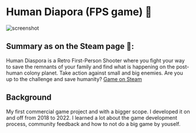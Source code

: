 # Human Diapora (FPS game) 🔫
![screenshot](https://cdn.akamai.steamstatic.com/steam/apps/1395420/ss_c99be5eec39edcc3bb37ce432e01d996326f1411.600x338.jpg?t=1653319781)
## Summary as on the Steam page 👾:
Human Diaspora is a Retro First-Person Shooter where you fight your way to save the remnants of your family and find what is happening on the post-human colony planet. Take action against small and big enemies. Are you up to the challenge and save humanity?
[Game on Steam](https://store.steampowered.com/app/1395420/Human_Diaspora/)
## Background
My first commercial game project and with a bigger scope. I developed it on and off from 2018 to 2022. I learned a lot about the game development process, community feedback and how to not do a big game by youself.
